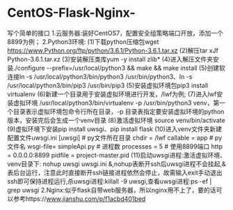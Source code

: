 # CentOS-Flask-Nginx-
写个简单的接口
1.云服务器:装好CentOS7，配置安全组策略端口开放，添加一个8899为例；
2.Python3环境:
  (1)下载python压缩包wget https://www.Python.org/ftp/python/3.6.1/Python-3.6.1.tar.xz
  (2)解压tar xJf  Python-3.6.1.tar.xz
  (3)安装解压类库yum -y install zlib*
  (4)进入解压文件夹安装./configure  --prefix=/usr/local/python3 && make && make install
  (5)创建软连接ln -s /usr/local/python3/bin/python3 /usr/bin/python3、ln -s /usr/local/python3/bin/pip3 /usr/bin/pip3
  (5)安装虚拟环境包pip3 install virtualenv
  (6)新建一个目录用于安装虚拟环境进行开发，/lwf为例;
  (7)进入lwf安装虚拟环境 /usr/local/python3/bin/virtualenv  -p /usr/bin/python3 venv，第一个目录表示虚拟环境包命令行所在目录，-p 目录表指定要安装虚拟环境的python版本，安装完后会生成一个venv目录
  (8)激活虚拟环境 source venv/bin/activate
  (9)虚拟环境下安装pip install uwsgi、pip install flask
  (10)进入venv文件夹新建配置文件uwsgi.ini
      [uwsgi]
      # py文件所在目录
      chdir           = /lwf
      callable = app
      # py文件名
      wsgi-file= simpleApi.py
      # 进程数
      processes       = 5
      # 使用8899端口
      http = 0.0.0.0:8899
      pidfile = project-master.pid
  (11)启动uwsgi进程:激活虚拟环境、venv目录下: nohup uwsgi uwsgi.ini &,nohup表断开ssh后uwsgi进程不会挂起,&表后台运行，注意此时直接断开ssh链接进程依然会停止，故需输入exit手动退出ssh即可保持进程运行,杀uwsgi进程:killall -9 uwsgi,查看uwsgi进程:ps -ef | grep uwsgi
2.Nginx:似乎flask自带web服务器，所以nginx用不上了，要的话可以参考https://www.jianshu.com/p/f1acbd401bed
